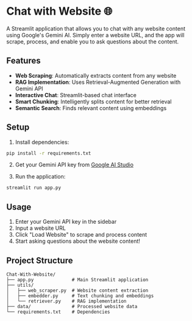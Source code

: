 # Chat with Website 🌐

A Streamlit application that allows you to chat with any website content using Google's Gemini AI. Simply enter a website URL, and the app will scrape, process, and enable you to ask questions about the content.

## Features

- **Web Scraping**: Automatically extracts content from any website
- **RAG Implementation**: Uses Retrieval-Augmented Generation with Gemini API
- **Interactive Chat**: Streamlit-based chat interface
- **Smart Chunking**: Intelligently splits content for better retrieval
- **Semantic Search**: Finds relevant content using embeddings

## Setup

1. Install dependencies:
```bash
pip install -r requirements.txt
```

2. Get your Gemini API key from [Google AI Studio](https://makersuite.google.com/app/apikey)

3. Run the application:
```bash
streamlit run app.py
```

## Usage

1. Enter your Gemini API key in the sidebar
2. Input a website URL
3. Click "Load Website" to scrape and process content
4. Start asking questions about the website content!

## Project Structure

```
Chat-With-Website/
├── app.py              # Main Streamlit application
├── utils/
│   ├── web_scraper.py  # Website content extraction
│   ├── embedder.py     # Text chunking and embeddings
│   └── retriever.py    # RAG implementation
├── data/               # Processed website data
└── requirements.txt    # Dependencies
```